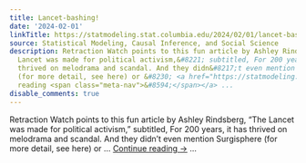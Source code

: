```yaml
---
title: Lancet-bashing!
date: '2024-02-01'
linkTitle: https://statmodeling.stat.columbia.edu/2024/02/01/lancet-bashing/
source: Statistical Modeling, Causal Inference, and Social Science
description: Retraction Watch points to this fun article by Ashley Rindsberg, &#8220;The
  Lancet was made for political activism,&#8221; subtitled, For 200 years, it has
  thrived on melodrama and scandal. And they didn&#8217;t even mention Surgisphere
  (for more detail, see here) or &#8230; <a href="https://statmodeling.stat.columbia.edu/2024/02/01/lancet-bashing/">Continue
  reading <span class="meta-nav">&#8594;</span></a> ...
disable_comments: true
---
```

Retraction Watch points to this fun article by Ashley Rindsberg, &#8220;The Lancet was made for political activism,&#8221; subtitled, For 200 years, it has thrived on melodrama and scandal. And they didn&#8217;t even mention Surgisphere (for more detail, see here) or &#8230; <a href="https://statmodeling.stat.columbia.edu/2024/02/01/lancet-bashing/">Continue reading <span class="meta-nav">&#8594;</span></a> ...